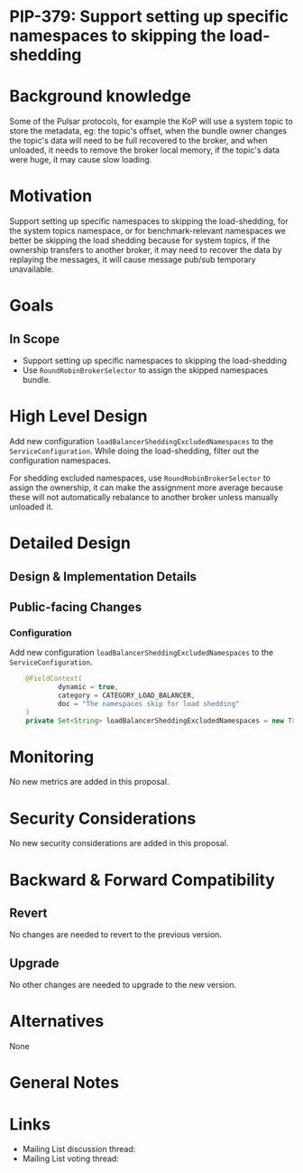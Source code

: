 # PIP-379: Support setting up specific namespaces to skipping the load-shedding

# Background knowledge

Some of the Pulsar protocols, for example the KoP will use a system topic to store the metadata, eg: the topic's offset,
when the bundle owner changes the topic's data will need to be full recovered to the broker, and when unloaded,
it needs to remove the broker local memory, if the topic's data were huge, it may cause slow loading.

# Motivation

Support setting up specific namespaces to skipping the load-shedding, for the system topics namespace,
or for benchmark-relevant namespaces we better be skipping the load shedding because for system topics,
if the ownership transfers to another broker, it may need to recover the data by replaying the messages,
it will cause message pub/sub temporary unavailable.

# Goals

## In Scope

- Support setting up specific namespaces to skipping the load-shedding
- Use `RoundRobinBrokerSelector` to assign the skipped namespaces bundle.

# High Level Design

Add new configuration `loadBalancerSheddingExcludedNamespaces` to the `ServiceConfiguration`.
While doing the load-shedding, filter out the configuration namespaces.

For shedding excluded namespaces, use `RoundRobinBrokerSelector` to assign the ownership, it can make the assignment
more average because these will not automatically rebalance to another broker unless manually unloaded it.

# Detailed Design

## Design & Implementation Details

## Public-facing Changes

### Configuration

Add new configuration `loadBalancerSheddingExcludedNamespaces` to the `ServiceConfiguration`.

```java
    @FieldContext(
            dynamic = true,
            category = CATEGORY_LOAD_BALANCER,
            doc = "The namespaces skip for load shedding"
    )
    private Set<String> loadBalancerSheddingExcludedNamespaces = new TreeSet<>();;
```

# Monitoring

No new metrics are added in this proposal.

# Security Considerations

No new security considerations are added in this proposal.

# Backward & Forward Compatibility

## Revert

No changes are needed to revert to the previous version.

## Upgrade

No other changes are needed to upgrade to the new version.

# Alternatives

None

# General Notes

# Links

<!--
Updated afterwards
-->
* Mailing List discussion thread:
* Mailing List voting thread:
